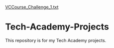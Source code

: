 [VCCourse_Challenge_1.txt](https://github.com/tylerlynn13/Tech-Academy-Projects/files/8054687/VCCourse_Challenge_1.txt)
# Tech-Academy-Projects
This repository is for my Tech Academy projects. 
